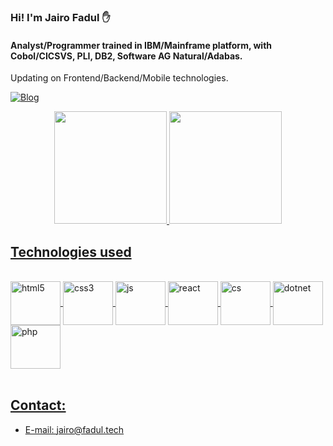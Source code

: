 
### Hi! I'm Jairo Fadul ✋

#### Analyst/Programmer trained in IBM/Mainframe platform, with Cobol/CICSVS, PLI, DB2, Software AG Natural/Adabas. 
Updating on Frontend/Backend/Mobile technologies.

[![Blog](https://img.shields.io/website?label=curriculo.lattes&style=for-the-badge&url=http://lattes.cnpq.br/5482391365956398/)](http://lattes.cnpq.br/5482391365956398)

<div align="center">
  <a href="https://github.com/fadultech">
  <img height="180em" src="https://github-readme-stats.vercel.app/api?username=fadultech&show_icons=true&theme=dark&include_all_commits=true&count_private=true"/>
  <img height="180em" src="https://github-readme-stats.vercel.app/api/top-langs/?username=fadultech&layout=compact&langs_count=7&theme=dark"/>
</div>

## Technologies used

  
  
<div style="display: inline_block"><br/>
  <img align="center" alt="html5" height="70" width="80" src="https://cdn.jsdelivr.net/gh/devicons/devicon/icons/html5/html5-original.svg" />
  <img align="center" alt="css3" height="70" width="80" src="https://cdn.jsdelivr.net/gh/devicons/devicon/icons/css3/css3-original.svg" />
  <img align="center" alt="js" height="70" width="80" src="https://cdn.jsdelivr.net/gh/devicons/devicon/icons/javascript/javascript-original.svg" />
  <img align="center" alt="react" height="70" width="80" src="https://cdn.jsdelivr.net/gh/devicons/devicon/icons/react/react-original.svg" />
  <img align="center" alt="cs" height="70" width="80" src="https://cdn.jsdelivr.net/gh/devicons/devicon/icons/csharp/csharp-original.svg" />
  <img align="center" alt="dotnet" height="70" width="80" src="https://cdn.jsdelivr.net/gh/devicons/devicon/icons/dotnetcore/dotnetcore-original.svg" />
  <img align="center" alt="php" height="70" width="80" src="https://cdn.jsdelivr.net/gh/devicons/devicon/icons/php/php-original.svg" />
</div><br/>



## Contact:
- [E-mail: jairo@fadul.tech](jairo@fadul.tech)<br/>
